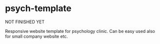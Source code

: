 # psych-template
NOT FINISHED YET

Responsive website template for psychology clinic. Can be easy used also for small company website etc. 
